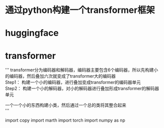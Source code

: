 # 通过python构建一个transformer框架
# huggingface
# transformer

'''
transformer分为编码器和解码器，编码器主要包含6个编码器，所以先构建小的编码器，然后叠加六次就变成了transformer大的编码器    
Step1： 构建一个小的编码器，进行叠加变成transformer的编码器单元    
Step2： 构建一个小的解码器，对小的解码器进行叠加形成transformer的解码器单元     

一个一个小的东西构建小类，然后通过一个总的类将其整合起来    
'''

import copy 
import marth 
import torch 
import numpy as np 

